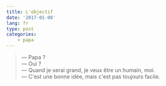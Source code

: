 ```yaml
---
title: L'objectif
date: '2017-01-08'
lang: fr
type: post
categories:
    - papa
---
```


> — Papa ?  
> — Oui ?  
> — Quand je serai grand, je veux être un humain, moi.  
> — C'est une bonne idée, mais c'est pas toujours facile.